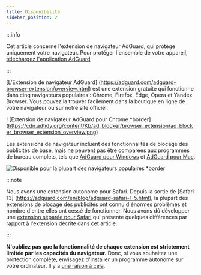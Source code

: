 ```yaml
---
title: Disponibilité
sidebar_position: 2
---
```


:::info

Cet article concerne l'extension de navigateur AdGuard, qui protège uniquement votre navigateur. Pour protéger l'ensemble de votre appareil, [téléchargez l'application AdGuard](https://agrd.io/download-kb-adblock)

:::

[L'Extension de navigateur AdGuard] (https://adguard.com/adguard-browser-extension/overview.html) est une extension gratuite qui fonctionne dans cinq navigateurs populaires : Chrome, Firefox, Edge, Opera et Yandex Browser. Vous pouvez la trouver facilement dans la boutique en ligne de votre navigateur ou sur notre site officiel.

! [Extension de navigateur AdGuard pour Chrome \*border] (https://cdn.adtidy.org/content/Kb/ad_blocker/browser_extension/ad_blocker_browser_extension_overview.png)

Les extensions de navigateur incluent des fonctionnalités de blocage des publicités de base, mais ne peuvent pas être comparées aux programmes de bureau complets, tels que [AdGuard pour Windows](/adguard-for-windows/features/home-screen) et [AdGuard pour Mac](/adguard-for-mac/features/main).

![Disponible pour la plupart des navigateurs populaires \*border](https://cdn.adtidy.org/content/Kb/ad_blocker/browser_extension/ad_blocker_browser_extension_availability.png)

:::note

Nous avons une extension autonome pour Safari. Depuis la sortie de [Safari 13] (https://adguard.com/en/blog/adguard-safari-1-5.html), la plupart des extensions de blocage des publicités ont connu d'énormes problèmes et nombre d'entre elles ont cessé de fonctionner. Nous avons dû développer une [extension séparée pour Safari](/adguard-for-safari/features/general) qui présente quelques différences par rapport à l'extension décrite dans cet article.

:::

**N'oubliez pas que la fonctionnalité de chaque extension est strictement limitée par les capacités du navigateur.** Donc, si vous souhaitez une protection complète, envisagez d'installer un programme autonome sur votre ordinateur. Il y a [une raison à cela](/adguard-browser-extension/comparison-standalone).

